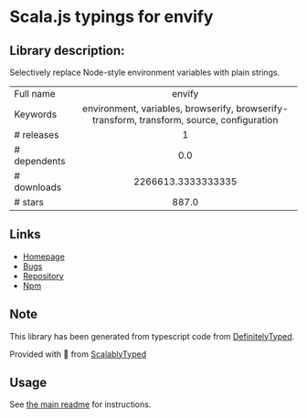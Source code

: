 
# Scala.js typings for envify


## Library description:
Selectively replace Node-style environment variables with plain strings.

|                    |                 |
| ------------------ | :-------------: |
| Full name          | envify |
| Keywords           | environment, variables, browserify, browserify-transform, transform, source, configuration |
| # releases         | 1 |
| # dependents       | 0.0 |
| # downloads        | 2266613.3333333335 |
| # stars            | 887.0 |

## Links
- [Homepage](https://github.com/hughsk/envify#readme)
- [Bugs](https://github.com/hughsk/envify/issues)
- [Repository](https://github.com/hughsk/envify)
- [Npm](https://www.npmjs.com/package/envify)
    


## Note
This library has been generated from typescript code from [DefinitelyTyped](https://definitelytyped.org).

Provided with :purple_heart: from [ScalablyTyped](https://github.com/oyvindberg/ScalablyTyped)

## Usage
See [the main readme](../../readme.md) for instructions.


